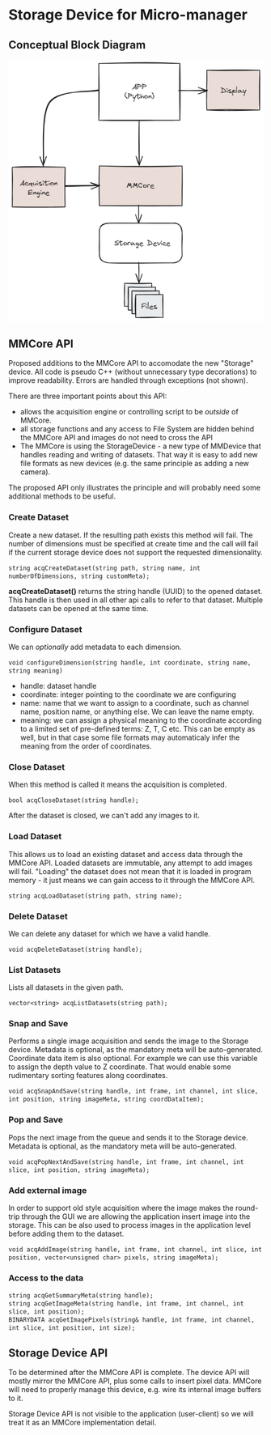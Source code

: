 # Storage Device for Micro-manager
## Conceptual Block Diagram
![alt text](./mm-python-app-2024-02-15-1225.png)

## MMCore API
Proposed additions to the MMCore API to accomodate the new "Storage" device. All code is pseudo C++ (without unnecessary type decorations) to improve readability. Errors are handled through exceptions (not shown).

There are three important points about this API:
- allows the acquisition engine or controlling script to be *outside* of MMCore. 
- all storage functions and any access to File System are hidden behind the MMCore API and images do not need to cross the API
- The MMCore is using the StorageDevice - a new type of MMDevice that handles reading and writing of datasets. That way it is easy to add new file formats as new devices (e.g. the same principle as adding a new camera).

The proposed API only illustrates the principle and will probably need some additional methods to be useful.

### Create Dataset
Create a new dataset. If the resulting path exists this method will fail. The number of dimensions must be specified at create time and the call will fail if the current storage device does not support the requested dimensionality.

``` 
string acqCreateDataset(string path, string name, int numberOfDimensions, string customMeta);
```

**acqCreateDataset()** returns the string handle (UUID) to the opened dataset. This handle is then used in all other api calls to refer to that dataset. Multiple datasets can be opened at the same time.

### Configure Dataset
We can *optionally* add metadata to each dimension.

```
void configureDimension(string handle, int coordinate, string name, string meaning)
```
- handle: dataset handle
- coordinate: integer pointing to the coordinate we are configuring
- name: name that we want to assign to a coordinate, such as channel name, position name, or anything else. We can leave the name empty.
- meaning: we can assign a physical meaning to the coordinate according to a limited set of pre-defined terms: Z, T, C etc. This can be empty as well, but in that case some file formats may automaticaly infer the meaning from the order of coordinates.


### Close Dataset
When this method is called it means the acquisition is completed.

``` 
bool acqCloseDataset(string handle);
```
After the dataset is closed, we can't add any images to it.

### Load Dataset
This allows us to load an existing dataset and access data through the MMCore API. Loaded datasets are immutable, any attempt to add images will fail. "Loading" the dataset does not mean that it is loaded in program memory - it just means we can gain access to it through the MMCore API.

```
string acqLoadDataset(string path, string name);
```

### Delete Dataset
We can delete any dataset for which we have a valid handle.
```
void acqDeleteDataset(string handle);
```

### List Datasets
Lists all datasets in the given path.
```
vector<string> acqListDatasets(string path);
```

### Snap and Save
Performs a single image acquisition and sends the image to the Storage device. Metadata is optional, as the mandatory meta will be auto-generated. Coordinate data item is also optional. For example we can use this variable to assign the depth value to Z coordinate. That would enable some rudimentary sorting features along coordinates.

```
void acqSnapAndSave(string handle, int frame, int channel, int slice, int position, string imageMeta, string coordDataItem);
```

### Pop and Save
Pops the next image from the queue and sends it to the Storage device. Metadata is optional, as the mandatory meta will be auto-generated.

```
void acqPopNextAndSave(string handle, int frame, int channel, int slice, int position, string imageMeta);
```
### Add external image

In order to support old style acquisition where the image makes the round-trip through the GUI we are allowing the application insert image into the storage. This can be also used to process images in the application level before adding them to the dataset.

```
void acqAddImage(string handle, int frame, int channel, int slice, int position, vector<unsigned char> pixels, string imageMeta);
```

### Access to the data
```
string acqGetSummaryMeta(string handle);
string acqGetImageMeta(string handle, int frame, int channel, int slice, int position);
BINARYDATA acqGetImagePixels(string& handle, int frame, int channel, int slice, int position, int size);
```

## Storage Device API
To be determined after the MMCore API is complete. The device API will mostly mirror the MMCore API, plus some calls to insert pixel data. MMCore will need to properly manage this device, e.g. wire its internal image buffers to it.

Storage Device API is not visible to the application (user-client) so we will treat it as an MMCore implementation detail.


